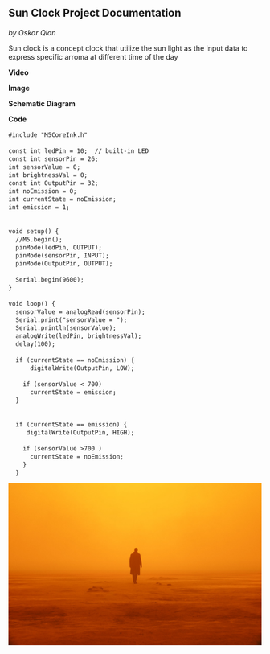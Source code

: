 ## Sun Clock Project Documentation


*by Oskar Qian*

Sun clock is a concept clock that utilize the sun light as the input data to express specific arroma at different time of the day

**Video**

**Image**

**Schematic Diagram**

**Code**

```
#include "M5CoreInk.h" 

const int ledPin = 10;  // built-in LED
const int sensorPin = 26;
int sensorValue = 0;
int brightnessVal = 0;
const int OutputPin = 32;
int noEmission = 0;
int currentState = noEmission;
int emission = 1;


void setup() {
  //M5.begin();
  pinMode(ledPin, OUTPUT);
  pinMode(sensorPin, INPUT);
  pinMode(OutputPin, OUTPUT);
  
  Serial.begin(9600);
}

void loop() {
  sensorValue = analogRead(sensorPin);
  Serial.print("sensorValue = ");
  Serial.println(sensorValue);
  analogWrite(ledPin, brightnessVal);
  delay(100);

  if (currentState == noEmission) {
      digitalWrite(OutputPin, LOW);

    if (sensorValue < 700)
      currentState = emission;
  }


  if (currentState == emission) {
     digitalWrite(OutputPin, HIGH);

    if (sensorValue >700 )
      currentState = noEmission;
    }
  }

```
![Concept Design](thumb-1920-870886.jpg)